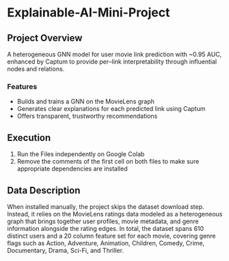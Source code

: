 # Explainable-AI-Mini-Project

## Project Overview
A heterogeneous GNN model for user movie link prediction with ~0.95 AUC, enhanced by Captum to provide per–link interpretability through influential nodes and relations.

### Features
- Builds and trains a GNN on the MovieLens graph  
- Generates clear explanations for each predicted link using Captum  
- Offers transparent, trustworthy recommendations

## Execution
1. Run the Files independently on Google Colab
2. Remove the comments of the first cell on both files to make sure appropriate dependencies are installed

## Data Description
When installed manually, the project skips the dataset download step. Instead, it relies on the MovieLens ratings data modeled as a heterogeneous graph that brings together user profiles, movie metadata, and genre information alongside the rating edges.  In total, the dataset spans 610 distinct users and a 20 column feature set for each movie, covering genre flags such as Action, Adventure, Animation, Children, Comedy, Crime, Documentary, Drama, Sci-Fi, and Thriller.

